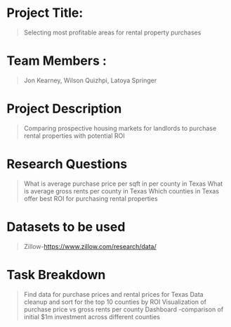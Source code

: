 # Project Title: 
> Selecting most profitable areas for rental property purchases
# Team Members :  
> Jon Kearney, Wilson Quizhpi, Latoya Springer
# Project Description 
> Comparing prospective housing markets for landlords to purchase rental properties with potential ROI
# Research Questions
> What is average purchase price per sqft in per county in Texas
> What is average gross rents per county in Texas
> Which counties in Texas offer best ROI for purchasing rental properties

# Datasets to be used
> Zillow-https://www.zillow.com/research/data/
> 
# Task Breakdown 
> Find data for purchase prices and rental prices for Texas
> Data cleanup and sort for the top 10 counties by ROI
> Visualization of purchase price vs gross rents per county
> Dashboard -comparison of initial $1m investment across different counties 


